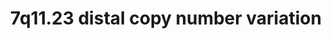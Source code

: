 ---
annotations:
- id: PW:0000013
  parent: disease pathway
  type: Pathway Ontology
  value: disease pathway
authors:
- Fehrhart
- Larsgw
- Eweitz
citedin: ''
communities:
- ONTOX
description: 'Deletion or duplication of the region chr7:75,138,294-76,064,412, also
  known as 7q11.23 distal (OMIM # 613729), are rare genetic disorders and can cause
  different neurological and neuropsychiatric symptoms. Patients are often observed
  with epilepsy and neurodevelopmental delay. '
last-edited: 2025-10-30
ndex: null
organisms:
- Homo sapiens
redirect_from:
- /index.php/Pathway:WP5401
- /instance/WP5401
- /instance/WP5401_r140836
revision: r140836
schema-jsonld:
- '@context': https://schema.org/
  '@id': https://wikipathways.github.io/pathways/WP5401.html
  '@type': Dataset
  creator:
    '@type': Organization
    name: WikiPathways
  description: 'Deletion or duplication of the region chr7:75,138,294-76,064,412,
    also known as 7q11.23 distal (OMIM # 613729), are rare genetic disorders and can
    cause different neurological and neuropsychiatric symptoms. Patients are often
    observed with epilepsy and neurodevelopmental delay. '
  keywords:
  - (S)-malate
  - DAPK2
  - EPB41L3
  - G3BP1
  - HSPB1
  - KIF1C
  - LMNA
  - MDH2
  - MIR4651
  - NAD+
  - NADH
  - NADP+
  - NADPH
  - Oxaloacetate
  - Oxidized [cytochrome P450]
  - POR
  - PTPMT1
  - RAF1
  - RHBDD2
  - Reduced [cytochrome P450]
  - SFN
  - SNORA14A
  - SRCRB4D
  - SRRM3
  - STYXL1
  - TMEM120A
  - TMEM120B
  - YWHAG
  - ZP1
  - ZP2
  - ZP3
  license: CC0
  name: 7q11.23 distal copy number variation
seo: CreativeWork
title: 7q11.23 distal copy number variation
wpid: WP5401
---